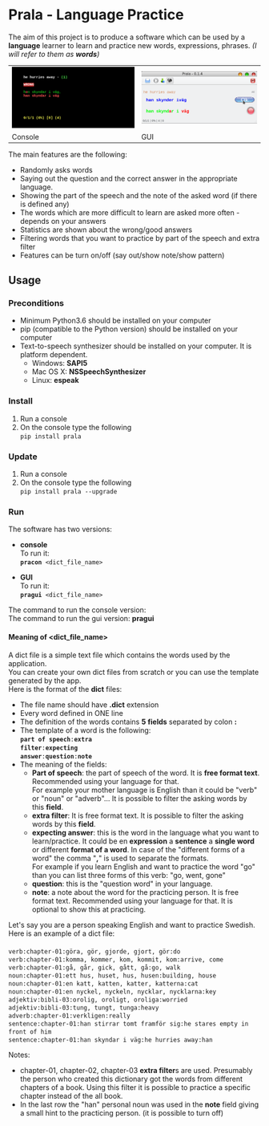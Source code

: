# Prala - Language Practice

The aim of this project is to produce a software which can be used by a **language** learner to learn and practice new words, expressions, phrases. _(I will refer to them as **words**)_

<table border="0">
<tr>
<td><img src='https://github.com/dallaszkorben/prala/blob/master/wiki/console-wrong-answer.png' width='400'>
<td><img src='https://github.com/dallaszkorben/prala/blob/master/wiki/gui-good-answer.png' width='400'>
<tr/>
<tr>
<td>Console<br>
<td>GUI<br>
<tr/>
<table>



The main features are the following:
 - Randomly asks words
 - Saying out the question and the correct answer in the appropriate language.
 - Showing the part of the speech and the note of the asked word (if there is defined  any)
 - The words which are more difficult to learn are asked more often - depends on your answers
 - Statistics are shown about the wrong/good answers
 - Filtering words that you want to practice by part of the speech and extra filter
 - Features can be turn on/off (say out/show note/show pattern)

## Usage

### Preconditions
 - Minimum Python3.6 should be installed on your computer
 - pip (compatible to the Python version) should be installed on your computer
 - Text-to-speech synthesizer should be installed on your computer. It is platform dependent.
    - Windows: **SAPI5**
    - Mac OS X: **NSSpeechSynthesizer**
    - Linux: **espeak**

### Install

1. Run a console
2. On the console type the following  
<code>pip install prala</code>

### Update

1. Run a console
2. On the console type the following  
<code>pip install prala --upgrade</code>

### Run

The software has two versions:
 - **console**  
    To run it:  
    <code>**pracon** \<dict_file_name\></code>

 - **GUI**  
    To run it:  
 <code>**pragui** \<dict_file_name\></code>


The command to run the console version:  
The command to run the gui version: **pragui**

#### Meaning of <dict_file_name>
A dict file is a simple text file which contains the words used by the application.    
You can create your own dict files from scratch or you can use the template generated by the app.  
Here is the format of the **dict** files:
- The file name should have **.dict** extension
- Every word defined in ONE line
- The definition of the words contains **5** **fields** separated by colon **:**
- The template of a word is the following:  
<code>**part of speech**:**extra filter**:**expecting answer**:**question**:**note**</code>
- The meaning of the fields:  
   - **Part of speech**: the part of speech of the word. It is **free format text**. Recommended using your language for that.  
   For example your mother language is English than it could be "verb" or "noun" or "adverb"... It is possible to filter the asking words by this **field**.
    - **extra filter**: It is free format text. It is possible to filter the asking words by this **field**.
    - **expecting answer**: this is the word in the language what you want to learn/practice. It could be en **expression** a **sentence** a **single word** or different **format of a word**. In case of the "different forms of a word" the comma "**,**" is used to separate the formats.  
    For example if you learn English and want to practice the word "go" than you can list three forms of this verb: "go, went, gone"
    - **question**: this is the "question word" in your language.
    - **note**: a note about the word for the practicing person. It is free format text. Recommended using your language for that. It is optional to show this at practicing.

Let's say you are a person speaking English and want to practice Swedish. Here is an example of a dict file:

#### 
    verb:chapter-01:göra, gör, gjorde, gjort, gör:do           
    verb:chapter-01:komma, kommer, kom, kommit, kom:arrive, come  
    verb:chapter-01:gå, går, gick, gått, gå:go, walk  
    noun:chapter-01:ett hus, huset, hus, husen:building, house
    noun:chapter-01:en katt, katten, katter, katterna:cat
    noun:chapter-01:en nyckel, nyckeln, nycklar, nycklarna:key  
    adjektiv:bibli-03:orolig, oroligt, oroliga:worried
    adjektiv:bibli-03:tung, tungt, tunga:heavy  
    adverb:chapter-01:verkligen:really  
    sentence:chapter-01:han stirrar tomt framför sig:he stares empty in front of him           
    sentence:chapter-01:han skyndar i väg:he hurries away:han  
    
Notes:  
- chapter-01, chapter-02, chapter-03 **extra filter**s are used. Presumably the person who created this dictionary got the words from different chapters of a book. Using this filter it is possible to practice a specific chapter instead of the all book.
- In the last row the "han" personal noun was used in the **note** field giving a small hint to the practicing person. (it is possible to turn off)


